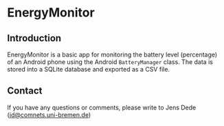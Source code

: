 EnergyMonitor
=============

Introduction
------------

EnergyMonitor is a basic app for monitoring the battery level (percentage) of
an Android phone using the Android `BatteryManager` class. The data is stored
into a SQLite database and exported as a CSV file.

Contact
-------

If you have any questions or comments, please write to
Jens Dede (jd@comnets.uni-bremen.de)
